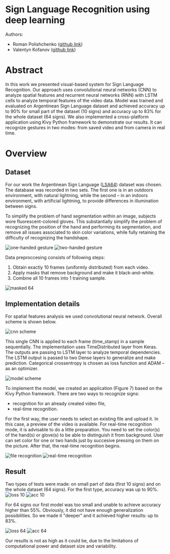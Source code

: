 # Sign Language Recognition using deep learning
Authors: 
- Roman Polishchenko ([github link](https://github.com/roma-vinn))
- Valentyn Kofanov ([github link](https://github.com/avmepy))

# Abstract
In this work we presented visual-based system for Sign Language Recognition. Our approach uses convolutional neural networks (CNN) to analyze spatial features and recurrent neural networks (RNN) with LSTM cells to analyze temporal features of the video data. Model was trained and evaluated on Argentinean Sign Language dataset and achieved accuracy up to 90% for small part of the dataset (10 signs) and accuracy up to 83% for the whole dataset (64 signs). We also implemented a cross-platform application using Kivy Python framework to demonstrate our results. It can recognize gestures in two modes: from saved video and from camera in real time.

# Overview
## Dataset
For our work the Argentinean Sign Language ([LSA64](http://facundoq.github.io/unlp/lsa64/)) dataset was chosen. The database was recorded in two sets. The first one is in an outdoors environment, with natural lightning, while the second – in an indoors environment, with artificial lightning, to provide differences in illumination between signs.

To simplify the problem of hand segmentation within an image, subjects wore fluorescent-colored gloves. This substantially simplify the problem of recognizing the position of the hand and performing its segmentation, and remove all issues associated to skin color variations, while fully retaining the difficulty of recognizing the handshape.

![one-handed gesture](pictures/c1.png)
![two-handed gesture](pictures/c2.png)

Data preproccesing consists of following steps:
1. Obtain exactly 10 frames (uniformly distributed) from each video.
2. Apply masks that remove background and make it black-and-white. 
3. Combine all 10 frames into 1 training sample.

![masked 64](pictures/masked64.png)

## Implementation details
For spatial features analysis we used convolutional neural network. Overall scheme is shown below. 

![cnn scheme](pictures/cnn_scheme.png)

This single CNN is applied to each frame (time_stamp) in a sample sequentially. The implementation uses TimeDistributed layer from Keras. The outputs are passing to LSTM layer to analyze temporal dependencies. The LSTM output is passed to two Dense layers to generalize and make prediction. Categorical crossentropy is chosen as loss function and ADAM – as an optimizer.

![model scheme](pictures/model_scheme.png)

To implement the model, we created an application (Figure 7) based on the Kivy Python framework. There are two ways to recognize signs:
- recognition for an already created video file,
- real-time recognition.

For the first way, the user needs to select an existing file and upload it. In this case, a preview of the video is available.
For real-time recognition mode, it is advisable to do a little preparation. You need to set the color(s) of the hand(s) or glove(s) to be able to distinguish it from background. User can set color for one or two hands just by succesive pressing on them on the picture. After that, the real-time recognition begins.

![file recognition](pictures/file_recognition.png)
![real-time recognition](pictures/real_time.png)

## Result 
Two types of tests were made: on small part of data (first 10 signs) and on the whole dataset (64 signs). For the first type, accuracy was up to 90%.
![loss 10](pictures/loss10.png)
![acc 10](pictures/acc10.png)

For 64 signs our first model was too small and unable to achieve accuracy higher than 55%. Obviously, it did not have enough generalization possibilities. So we made it "deeper" and it achieved higher results: up to 83%.

![loss 64](pictures/loss64.png)
![acc 64](pictures/acc64.png)


Our results is not as high as it could be, due to the limitations of computational power and dataset size and variability.